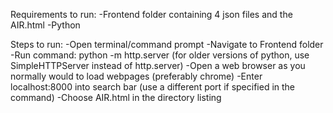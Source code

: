 Requirements to run:
-Frontend folder containing 4 json files and the AIR.html
-Python

Steps to run:
-Open terminal/command prompt
-Navigate to Frontend folder
-Run command: python -m http.server (for older versions of python, use SimpleHTTPServer instead of http.server)
-Open a web browser as you normally would to load webpages (preferably chrome)
-Enter localhost:8000 into search bar (use a different port if specified in the command)
-Choose AIR.html in the directory listing
